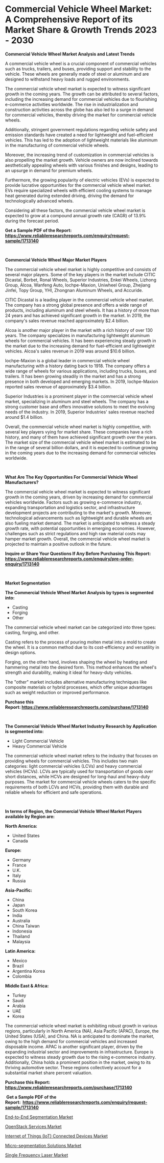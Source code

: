 <p><h1>Commercial Vehicle Wheel Market: A Comprehensive Report of its Market Share & Growth Trends 2023 - 2030</h1></p><p><strong>Commercial Vehicle Wheel Market Analysis and Latest Trends</strong></p>
<p><p>A commercial vehicle wheel is a crucial component of commercial vehicles such as trucks, trailers, and buses, providing support and stability to the vehicle. These wheels are generally made of steel or aluminum and are designed to withstand heavy loads and rugged environments.</p><p>The commercial vehicle wheel market is expected to witness significant growth in the coming years. The growth can be attributed to several factors, including the increasing demand for commercial vehicles due to flourishing e-commerce activities worldwide. The rise in industrialization and construction activities across the globe has also led to a surge in demand for commercial vehicles, thereby driving the market for commercial vehicle wheels.</p><p>Additionally, stringent government regulations regarding vehicle safety and emission standards have created a need for lightweight and fuel-efficient vehicles. This has led to the adoption of lightweight materials like aluminum in the manufacturing of commercial vehicle wheels.</p><p>Moreover, the increasing trend of customization in commercial vehicles is also propelling the market growth. Vehicle owners are now inclined towards aesthetically appealing wheels with various finishes and designs, leading to an upsurge in demand for premium wheels.</p><p>Furthermore, the growing popularity of electric vehicles (EVs) is expected to provide lucrative opportunities for the commercial vehicle wheel market. EVs require specialized wheels with efficient cooling systems to manage heat generated during extended driving, driving the demand for technologically advanced wheels.</p><p>Considering all these factors, the commercial vehicle wheel market is expected to grow at a compound annual growth rate (CAGR) of 13.9% during the forecast period.</p></p>
<p><strong>Get a Sample PDF of the Report:&nbsp; <a href="https://www.reliableresearchreports.com/enquiry/request-sample/1713140">https://www.reliableresearchreports.com/enquiry/request-sample/1713140</a></strong></p>
<p>&nbsp;</p>
<p><strong>Commercial Vehicle Wheel Major Market Players</strong></p>
<p><p>The commercial vehicle wheel market is highly competitive and consists of several major players. Some of the key players in the market include CITIC Dicastal, Borbet, Ronal Wheels, Superior Industries, Enkei Wheels, Lizhong Group, Alcoa, Wanfeng Auto, Iochpe-Maxion, Uniwheel Group, Zhejiang Jinfei, Topy Group, YHI, Zhongnan Aluminum Wheels, and Accuride.</p><p>CITIC Dicastal is a leading player in the commercial vehicle wheel market. The company has a strong global presence and offers a wide range of products, including aluminum and steel wheels. It has a history of more than 24 years and has achieved significant growth in the market. In 2019, the company's sales revenue reached approximately $2.4 billion.</p><p>Alcoa is another major player in the market with a rich history of over 130 years. The company specializes in manufacturing lightweight aluminum wheels for commercial vehicles. It has been experiencing steady growth in the market due to the increasing demand for fuel-efficient and lightweight vehicles. Alcoa's sales revenue in 2019 was around $10.6 billion.</p><p>Iochpe-Maxion is a global leader in commercial vehicle wheel manufacturing with a history dating back to 1918. The company offers a wide range of wheels for various applications, including trucks, buses, and trailers. It has been growing steadily in the market and has a strong presence in both developed and emerging markets. In 2019, Iochpe-Maxion reported sales revenue of approximately $3.4 billion.</p><p>Superior Industries is a prominent player in the commercial vehicle wheel market, specializing in aluminum and steel wheels. The company has a strong customer base and offers innovative solutions to meet the evolving needs of the industry. In 2019, Superior Industries' sales revenue reached around $1.4 billion.</p><p>Overall, the commercial vehicle wheel market is highly competitive, with several key players vying for market share. These companies have a rich history, and many of them have achieved significant growth over the years. The market size of the commercial vehicle wheel market is estimated to be in the range of several billion dollars, and it is expected to continue growing in the coming years due to the increasing demand for commercial vehicles worldwide.</p></p>
<p>&nbsp;</p>
<p><strong>What Are The Key Opportunities For Commercial Vehicle Wheel Manufacturers?</strong></p>
<p><p>The commercial vehicle wheel market is expected to witness significant growth in the coming years, driven by increasing demand for commercial vehicles worldwide. Factors such as growing e-commerce industry, expanding transportation and logistics sector, and infrastructure development projects are contributing to the market's growth. Moreover, technological advancements such as lightweight and durable wheels are also fueling market demand. The market is anticipated to witness a steady growth rate, with potential opportunities in emerging economies. However, challenges such as strict regulations and high raw material costs may hamper market growth. Overall, the commercial vehicle wheel market is projected to maintain a positive outlook in the future.</p></p>
<p><strong>Inquire or Share Your Questions If Any Before Purchasing This Report: <a href="https://www.reliableresearchreports.com/enquiry/pre-order-enquiry/1713140">https://www.reliableresearchreports.com/enquiry/pre-order-enquiry/1713140</a></strong></p>
<p>&nbsp;</p>
<p><strong>Market Segmentation</strong></p>
<p><strong>The Commercial Vehicle Wheel Market Analysis by types is segmented into:</strong></p>
<p><ul><li>Casting</li><li>Forging</li><li>Other</li></ul></p>
<p><p>The commercial vehicle wheel market can be categorized into three types: casting, forging, and other. </p><p>Casting refers to the process of pouring molten metal into a mold to create the wheel. It is a common method due to its cost-efficiency and versatility in design options. </p><p>Forging, on the other hand, involves shaping the wheel by heating and hammering metal into the desired form. This method enhances the wheel's strength and durability, making it ideal for heavy-duty vehicles. </p><p>The "other" market includes alternative manufacturing techniques like composite materials or hybrid processes, which offer unique advantages such as weight reduction or improved performance.</p></p>
<p><strong>Purchase this Report:&nbsp;<a href="https://www.reliableresearchreports.com/purchase/1713140">https://www.reliableresearchreports.com/purchase/1713140</a></strong></p>
<p>&nbsp;</p>
<p><strong>The Commercial Vehicle Wheel Market Industry Research by Application is segmented into:</strong></p>
<p><ul><li>Light Commercial Vehicle</li><li>Heavy Commercial Vehicle</li></ul></p>
<p><p>The commercial vehicle wheel market refers to the industry that focuses on providing wheels for commercial vehicles. This includes two main categories: light commercial vehicles (LCVs) and heavy commercial vehicles (HCVs). LCVs are typically used for transportation of goods over short distances, while HCVs are designed for long-haul and heavy-duty purposes. The market for commercial vehicle wheels caters to the specific requirements of both LCVs and HCVs, providing them with durable and reliable wheels for efficient and safe operations.</p></p>
<p>&nbsp;</p>
<p><strong>In terms of Region, the Commercial Vehicle Wheel Market Players available by Region are:</strong></p>
<p>
    <p> <strong> North America: </strong>
        <ul>
            <li>United States</li>
            <li>Canada</li>
        </ul>
        </p> 
    <p> <strong> Europe: </strong>
        <ul>
            <li>Germany</li>
            <li>France</li>
            <li>U.K.</li>
            <li>Italy</li>
            <li>Russia</li>
        </ul>
        </p> 
    <p> <strong> Asia-Pacific: </strong>
        <ul>
            <li>China</li>
            <li>Japan</li>
            <li>South Korea</li>
            <li>India</li>
            <li>Australia</li>
            <li>China Taiwan</li>
            <li>Indonesia</li>
            <li>Thailand</li>
            <li>Malaysia</li>
        </ul>
        </p> 
    <p> <strong> Latin America: </strong>
        <ul>
            <li>Mexico</li>
            <li>Brazil</li>
            <li>Argentina Korea</li>
            <li>Colombia</li>
        </ul>
        </p> 
    <p> <strong> Middle East & Africa: </strong>
        <ul>
            <li>Turkey</li>
            <li>Saudi</li>
            <li>Arabia</li>
            <li>UAE</li>
            <li>Korea</li>
        </ul>
    </p>
    </p>
<p><p>The commercial vehicle wheel market is exhibiting robust growth in various regions, particularly in North America (NA), Asia Pacific (APAC), Europe, the United States (USA), and China. NA is anticipated to dominate the market, owing to the high demand for commercial vehicles and increased disposable income. APAC is another significant player, driven by the expanding industrial sector and improvements in infrastructure. Europe is expected to witness steady growth due to the rising e-commerce industry. Additionally, China holds a prominent position in the market, owing to its thriving automotive sector. These regions collectively account for a substantial market share percent valuation.</p></p>
<p><strong>Purchase this Report: <a href="https://www.reliableresearchreports.com/purchase/1713140">https://www.reliableresearchreports.com/purchase/1713140</a></strong></p>
<p>&nbsp;<strong>Get a Sample PDF of the Report:&nbsp;&nbsp;<a href="https://www.reliableresearchreports.com/enquiry/request-sample/1713140">https://www.reliableresearchreports.com/enquiry/request-sample/1713140</a></strong></p>
<p><strong></strong></p>
<p><p><a href="https://medium.com/@fire.belt.bug/end-to-end-segmentation-market-trends-forecast-and-competitive-analysis-to-2030-5968102bc7e0">End-to-End Segmentation Market</a></p><p><a href="https://medium.com/@sink.pay.sand/openstack-services-market-report-reveals-the-latest-trends-and-growth-opportunities-of-this-market-b0da081c4b32">OpenStack Services Market</a></p><p><a href="https://medium.com/@press.bell.sigh/internet-of-things-iot-connected-devices-market-report-reveals-the-latest-trends-and-growth-850329448619">Internet of Things (IoT) Connected Devices Market</a></p><p><a href="https://medium.com/@index.mill.peace/micro-segmentation-solutions-market-size-market-outlook-and-market-forecast-2023-to-2030-084e185e16fd">Micro-segmentation Solutions Market</a></p><p><a href="https://medium.com/@palm.quick.roof/single-frequency-laser-nbsp-market-focuses-on-market-share-size-and-projected-forecast-till-2030-cc45f2dec9de">Single Frequency Laser Market</a></p></p>